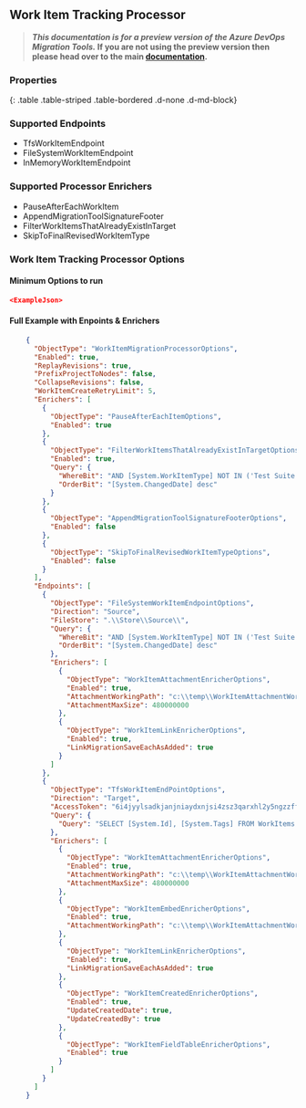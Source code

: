## Work Item Tracking Processor


>**_This documentation is for a preview version of the Azure DevOps Migration Tools._ If you are not using the preview version then please head over to the main [documentation](https://nkdagility.com/docs/azure-devops-migration-tools).**

<Breadcrumbs>

<Description>

### Properties

<Options>
{: .table .table-striped .table-bordered .d-none .d-md-block}

### Supported Endpoints

- TfsWorkItemEndpoint
- FileSystemWorkItemEndpoint
- InMemoryWorkItemEndpoint

### Supported Processor Enrichers

- PauseAfterEachWorkItem
- AppendMigrationToolSignatureFooter
- FilterWorkItemsThatAlreadyExistInTarget
- SkipToFinalRevisedWorkItemType


### Work Item Tracking Processor Options


#### Minimum Options to run

```JSON
<ExampleJson>
```

#### Full Example with Enpoints & Enrichers


```JSON
    {
      "ObjectType": "WorkItemMigrationProcessorOptions",
      "Enabled": true,
      "ReplayRevisions": true,
      "PrefixProjectToNodes": false,
      "CollapseRevisions": false,
      "WorkItemCreateRetryLimit": 5,
      "Enrichers": [
        {
          "ObjectType": "PauseAfterEachItemOptions",
          "Enabled": true
        },
        {
          "ObjectType": "FilterWorkItemsThatAlreadyExistInTargetOptions",
          "Enabled": true,
          "Query": {
            "WhereBit": "AND [System.WorkItemType] NOT IN ('Test Suite', 'Test Plan')",
            "OrderBit": "[System.ChangedDate] desc"
          }
        },
        {
          "ObjectType": "AppendMigrationToolSignatureFooterOptions",
          "Enabled": false
        },
        {
          "ObjectType": "SkipToFinalRevisedWorkItemTypeOptions",
          "Enabled": false
        }
      ],
      "Endpoints": [
        {
          "ObjectType": "FileSystemWorkItemEndpointOptions",
          "Direction": "Source",
          "FileStore": ".\\Store\\Source\\",
          "Query": {
            "WhereBit": "AND [System.WorkItemType] NOT IN ('Test Suite', 'Test Plan')",
            "OrderBit": "[System.ChangedDate] desc"
          },
          "Enrichers": [
            {
              "ObjectType": "WorkItemAttachmentEnricherOptions",
              "Enabled": true,
              "AttachmentWorkingPath": "c:\\temp\\WorkItemAttachmentWorkingFolder\\",
              "AttachmentMaxSize": 480000000
            },
            {
              "ObjectType": "WorkItemLinkEnricherOptions",
              "Enabled": true,
              "LinkMigrationSaveEachAsAdded": true
            }
          ]
        },
        {
          "ObjectType": "TfsWorkItemEndPointOptions",
          "Direction": "Target",
          "AccessToken": "6i4jyylsadkjanjniaydxnjsi4zsz3qarxhl2y5ngzzffiqdostq",
          "Query": {
            "Query": "SELECT [System.Id], [System.Tags] FROM WorkItems WHERE [System.TeamProject] = @TeamProject AND [System.WorkItemType] NOT IN ('Test Suite', 'Test Plan') ORDER BY [System.ChangedDate] desc"
          },
          "Enrichers": [
            {
              "ObjectType": "WorkItemAttachmentEnricherOptions",
              "Enabled": true,
              "AttachmentWorkingPath": "c:\\temp\\WorkItemAttachmentWorkingFolder\\",
              "AttachmentMaxSize": 480000000
            },
            {
              "ObjectType": "WorkItemEmbedEnricherOptions",
              "Enabled": true,
              "AttachmentWorkingPath": "c:\\temp\\WorkItemAttachmentWorkingFolder\\"
            },
            {
              "ObjectType": "WorkItemLinkEnricherOptions",
              "Enabled": true,
              "LinkMigrationSaveEachAsAdded": true
            },
            {
              "ObjectType": "WorkItemCreatedEnricherOptions",
              "Enabled": true,
              "UpdateCreatedDate": true,
              "UpdateCreatedBy": true
            },
            {
              "ObjectType": "WorkItemFieldTableEnricherOptions",
              "Enabled": true
            }
          ]
        }
      ]
    }
```
